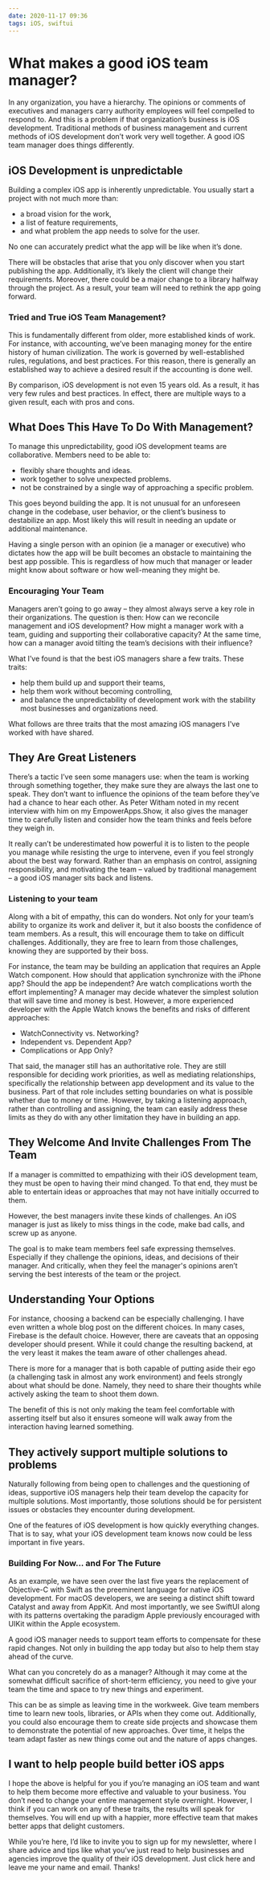 ```yaml
---
date: 2020-11-17 09:36
tags: iOS, swiftui
---
```

# What makes a good iOS team manager?


In any organization, you have a hierarchy. The opinions or comments of executives and managers carry authority employees will feel compelled to respond to. And this is a problem if that organization’s business is iOS development. Traditional methods of business management and current methods of iOS development don’t work very well together. A good iOS team manager does things differently.


## iOS Development is unpredictable


Building a complex iOS app is inherently unpredictable. You usually start a project with not much more than:


-   a broad vision for the work, 
-   a list of feature requirements,
-   and what problem the app needs to solve for the user. 


No one can accurately predict what the app will be like when it’s done.



There will be obstacles that arise that you only discover when you start publishing the app. Additionally, it’s likely the client will change their requirements. Moreover, there could be a major change to a library halfway through the project. As a result, your team will need to rethink the app going forward.






### Tried and True iOS Team Management?


This is fundamentally different from older, more established kinds of work. For instance, with accounting, we’ve been managing money for the entire history of human civilization. The work is governed by well-established rules, regulations, and best practices. For this reason, there is generally an established way to achieve a desired result if the accounting is done well.



By comparison, iOS development is not even 15 years old. As a result, it has very few rules and best practices. In effect, there are multiple ways to a given result, each with pros and cons.


## What Does This Have To Do With Management?


To manage this unpredictability, good iOS development teams are collaborative. Members need to be able to:


-   flexibly share thoughts and ideas.
-   work together to solve unexpected problems.
-   not be constrained by a single way of approaching a specific problem. 


This goes beyond building the app. It is not unusual for an unforeseen change in the codebase, user behavior, or the client’s business to destabilize an app. Most likely this will result in needing an update or additional maintenance.



Having a single person with an opinion (ie a manager or executive) who dictates how the app will be built becomes an obstacle to maintaining the best app possible. This is regardless of how much that manager or leader might know about software or how well-meaning they might be.


### Encouraging Your Team


Managers aren’t going to go away – they almost always serve a key role in their organizations. The question is then: How can we reconcile management and iOS development? How might a manager work with a team, guiding and supporting their collaborative capacity? At the same time, how can a manager avoid tilting the team’s decisions with their influence?



What I’ve found is that the best iOS managers share a few traits. These traits: 


-   help them build up and support their teams, 
-   help them work without becoming controlling,
-   and balance the unpredictability of development work with the stability most businesses and organizations need.


What follows are three traits that the most amazing iOS managers I've worked with have shared.


## They Are Great Listeners


There’s a tactic I’ve seen some managers use: when the team is working through something together, they make sure they are always the last one to speak. They don’t want to influence the opinions of the team before they’ve had a chance to hear each other. As Peter Witham noted in my recent interview with him on my EmpowerApps.Show, it also gives the manager time to carefully listen and consider how the team thinks and feels before they weigh in.



It really can’t be underestimated how powerful it is to listen to the people you manage while resisting the urge to intervene, even if you feel strongly about the best way forward. Rather than an emphasis on control, assigning responsibility, and motivating the team – valued by traditional management – a good iOS manager sits back and listens.


### Listening to your team


Along with a bit of empathy, this can do wonders. Not only for your team’s ability to organize its work and deliver it, but it also boosts the confidence of team members. As a result, this will encourage them to take on difficult challenges. Additionally, they are free to learn from those challenges, knowing they are supported by their boss.



For instance, the team may be building an application that requires an Apple Watch component. How should that application synchronize with the iPhone app? Should the app be independent? Are watch complications worth the effort implementing? A manager may decide whatever the simplest solution that will save time and money is best. However, a more experienced developer with the Apple Watch knows the benefits and risks of different approaches:


-   WatchConnectivity vs. Networking?
-   Independent vs. Dependent App?
-   Complications or App Only?


That said, the manager still has an authoritative role. They are still responsible for deciding work priorities, as well as mediating relationships, specifically the relationship between app development and its value to the business. Part of that role includes setting boundaries on what is possible whether due to money or time. However, by taking a listening approach, rather than controlling and assigning, the team can easily address these limits as they do with any other limitation they have in building an app.


## They Welcome And Invite Challenges From The Team


If a manager is committed to empathizing with their iOS development team, they must be open to having their mind changed. To that end, they must be able to entertain ideas or approaches that may not have initially occurred to them.



However, the best managers invite these kinds of challenges. An iOS manager is just as likely to miss things in the code, make bad calls, and screw up as anyone.



The goal is to make team members feel safe expressing themselves. Especially if they challenge the opinions, ideas, and decisions of their manager. And critically, when they feel the manager's opinions aren’t serving the best interests of the team or the project.






## Understanding Your Options


For instance, choosing a backend can be especially challenging. I have even written a whole blog post on the different choices. In many cases, Firebase is the default choice. However, there are caveats that an opposing developer should present. While it could change the resulting backend, at the very least it makes the team aware of other challenges ahead.



There is more for a manager that is both capable of putting aside their ego (a challenging task in almost any work environment) and feels strongly about what should be done. Namely, they need to share their thoughts while actively asking the team to shoot them down. 



The benefit of this is not only making the team feel comfortable with asserting itself but also it ensures someone will walk away from the interaction having learned something.


## They actively support multiple solutions to problems


Naturally following from being open to challenges and the questioning of ideas,  supportive iOS managers help their team develop the capacity for multiple solutions. Most importantly, those solutions should be for persistent issues or obstacles they encounter during development.



One of the features of iOS development is how quickly everything changes. That is to say, what your iOS development team knows now could be less important in five years.


### Building For Now... and For The Future


As an example, we have seen over the last five years the replacement of Objective-C with Swift as the preeminent language for native iOS development. For macOS developers, we are seeing a distinct shift toward Catalyst and away from AppKit. And most importantly, we see SwiftUI along with its patterns overtaking the paradigm Apple previously encouraged with UIKit within the Apple ecosystem.



A good iOS manager needs to support team efforts to compensate for these rapid changes. Not only in building the app today but also to help them stay ahead of the curve.



What can you concretely do as a manager? Although it may come at the somewhat difficult sacrifice of short-term efficiency, you need to give your team the time and space to try new things and experiment.



This can be as simple as leaving time in the workweek. Give team members time to learn new tools, libraries, or APIs when they come out. Additionally, you could also encourage them to create side projects and showcase them to demonstrate the potential of new approaches. Over time, it helps the team adapt faster as new things come out and the nature of apps changes.


## I want to help people build better iOS apps


I hope the above is helpful for you if you’re managing an iOS team and want to help them become more effective and valuable to your business. You don’t need to change your entire management style overnight. However, I think if you can work on any of these traits, the results will speak for themselves. You will end up with a happier, more effective team that makes better apps that delight customers.



While you’re here, I’d like to invite you to sign up for my newsletter, where I share advice and tips like what you’ve just read to help businesses and agencies improve the quality of their iOS development. Just click here and leave me your name and email. Thanks!
